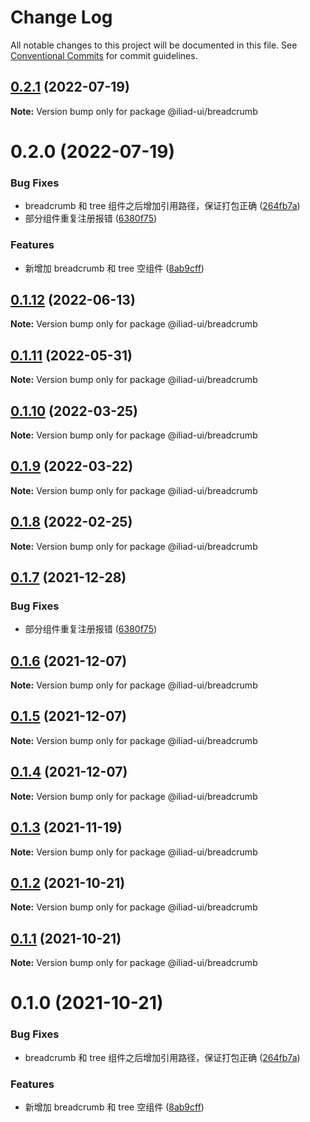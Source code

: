 # Change Log

All notable changes to this project will be documented in this file.
See [Conventional Commits](https://conventionalcommits.org) for commit guidelines.

## [0.2.1](https://github.com/gaoding-inc/iliad-ui/compare/@iliad-ui/breadcrumb@0.2.0...@iliad-ui/breadcrumb@0.2.1) (2022-07-19)

**Note:** Version bump only for package @iliad-ui/breadcrumb

# 0.2.0 (2022-07-19)

### Bug Fixes

-   breadcrumb 和 tree 组件之后增加引用路径，保证打包正确 ([264fb7a](https://github.com/gaoding-inc/iliad-ui/commit/264fb7a1c4fd186451973326b4e88a26b3189ffa))
-   部分组件重复注册报错 ([6380f75](https://github.com/gaoding-inc/iliad-ui/commit/6380f7567a4929cfd10105e3252d25600f19173b))

### Features

-   新增加 breadcrumb 和 tree 空组件 ([8ab9cff](https://github.com/gaoding-inc/iliad-ui/commit/8ab9cff9b5efd0b792bafea53723122a67f77017))

## [0.1.12](https://github.com/gaoding-inc/iliad-ui/compare/@iliad-ui/breadcrumb@0.1.11...@iliad-ui/breadcrumb@0.1.12) (2022-06-13)

**Note:** Version bump only for package @iliad-ui/breadcrumb

## [0.1.11](https://github.com/gaoding-inc/iliad-ui/compare/@iliad-ui/breadcrumb@0.1.10...@iliad-ui/breadcrumb@0.1.11) (2022-05-31)

**Note:** Version bump only for package @iliad-ui/breadcrumb

## [0.1.10](https://github.com/gaoding-inc/iliad-ui/compare/@iliad-ui/breadcrumb@0.1.9...@iliad-ui/breadcrumb@0.1.10) (2022-03-25)

**Note:** Version bump only for package @iliad-ui/breadcrumb

## [0.1.9](https://github.com/gaoding-inc/iliad-ui/compare/@iliad-ui/breadcrumb@0.1.8...@iliad-ui/breadcrumb@0.1.9) (2022-03-22)

**Note:** Version bump only for package @iliad-ui/breadcrumb

## [0.1.8](https://github.com/gaoding-inc/iliad-ui/compare/@iliad-ui/breadcrumb@0.1.7...@iliad-ui/breadcrumb@0.1.8) (2022-02-25)

**Note:** Version bump only for package @iliad-ui/breadcrumb

## [0.1.7](https://github.com/gaoding-inc/iliad-ui/compare/@iliad-ui/breadcrumb@0.1.6...@iliad-ui/breadcrumb@0.1.7) (2021-12-28)

### Bug Fixes

-   部分组件重复注册报错 ([6380f75](https://github.com/gaoding-inc/iliad-ui/commit/6380f7567a4929cfd10105e3252d25600f19173b))

## [0.1.6](https://github.com/gaoding-inc/iliad-ui/compare/@iliad-ui/breadcrumb@0.1.5...@iliad-ui/breadcrumb@0.1.6) (2021-12-07)

**Note:** Version bump only for package @iliad-ui/breadcrumb

## [0.1.5](https://github.com/gaoding-inc/iliad-ui/compare/@iliad-ui/breadcrumb@0.1.4...@iliad-ui/breadcrumb@0.1.5) (2021-12-07)

**Note:** Version bump only for package @iliad-ui/breadcrumb

## [0.1.4](https://github.com/gaoding-inc/iliad-ui/compare/@iliad-ui/breadcrumb@0.1.3...@iliad-ui/breadcrumb@0.1.4) (2021-12-07)

**Note:** Version bump only for package @iliad-ui/breadcrumb

## [0.1.3](https://github.com/gaoding-inc/iliad-ui/compare/@iliad-ui/breadcrumb@0.1.2...@iliad-ui/breadcrumb@0.1.3) (2021-11-19)

**Note:** Version bump only for package @iliad-ui/breadcrumb

## [0.1.2](https://github.com/gaoding-inc/iliad-ui/compare/@iliad-ui/breadcrumb@0.1.1...@iliad-ui/breadcrumb@0.1.2) (2021-10-21)

**Note:** Version bump only for package @iliad-ui/breadcrumb

## [0.1.1](https://github.com/gaoding-inc/iliad-ui/compare/@iliad-ui/breadcrumb@0.1.0...@iliad-ui/breadcrumb@0.1.1) (2021-10-21)

**Note:** Version bump only for package @iliad-ui/breadcrumb

# 0.1.0 (2021-10-21)

### Bug Fixes

-   breadcrumb 和 tree 组件之后增加引用路径，保证打包正确 ([264fb7a](https://github.com/gaoding-inc/iliad-ui/commit/264fb7a1c4fd186451973326b4e88a26b3189ffa))

### Features

-   新增加 breadcrumb 和 tree 空组件 ([8ab9cff](https://github.com/gaoding-inc/iliad-ui/commit/8ab9cff9b5efd0b792bafea53723122a67f77017))
